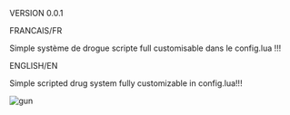 VERSION 0.0.1

FRANCAIS/FR

Simple système de drogue scripte full customisable dans le config.lua !!! 

ENGLISH/EN

Simple scripted drug system fully customizable in config.lua!!!

![gun](https://github.com/user-attachments/assets/e0fbed91-088c-4743-96d9-becf4e2a7dfe)
